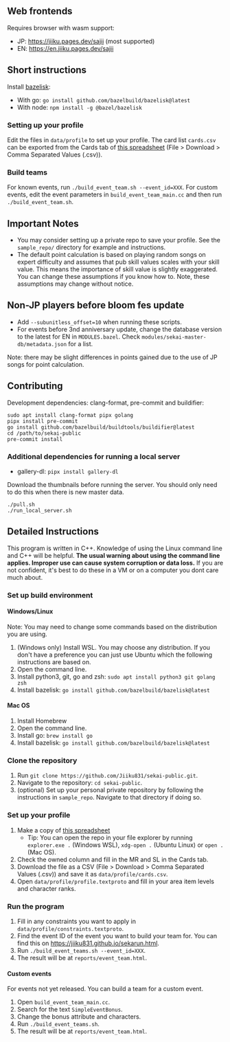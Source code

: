 ## Web frontends

Requires browser with wasm support:

* JP: https://jiiku.pages.dev/sajii (most supported)
* EN: https://en.jiiku.pages.dev/sajii

## Short instructions

Install [bazelisk](https://github.com/bazelbuild/bazelisk):

*  With go: `go install github.com/bazelbuild/bazelisk@latest`
*  With node: `npm install -g @bazel/bazelisk`

### Setting up your profile

Edit the files in `data/profile` to set up your profile. The card
list `cards.csv` can be exported from the Cards tab of [this
spreadsheet](https://docs.google.com/spreadsheets/d/1_pHFBUTILVJbBFymBY08pVbrLu6VmYfPDuQifQKD0dA/edit#gid=1249058281)
(File > Download > Comma Separated Values (.csv)).

### Build teams

For known events, run `./build_event_team.sh --event_id=XXX`. For custom
events, edit the event parameters in `build_event_team_main.cc` and then run
`./build_event_team.sh`.

## Important Notes

*  You may consider setting up a private repo to save your profile. See the
   `sample_repo/` directory for example and instructions.
*  The default point calculation is based on playing random songs on expert
   difficulty and assumes that pub skill values scales with your skill value.
   This means the importance of skill value is slightly exaggerated. You can
   change these assumptions if you know how to. Note, these assumptions may
   change without notice.

## Non-JP players before bloom fes update

*  Add `--subunitless_offset=10` when running these scripts.
*  For events before 3nd anniversary update, change the database version to the
   latest for EN in `MODULES.bazel`. Check
   `modules/sekai-master-db/metadata.json` for a list.

Note: there may be slight differences in points gained due to the use of JP
songs for point calculation.

## Contributing

Development dependencies: clang-format, pre-commit and buildifier:

```
sudo apt install clang-format pipx golang
pipx install pre-commit
go install github.com/bazelbuild/buildtools/buildifier@latest
cd /path/to/sekai-public
pre-commit install
```

### Additional dependencies for running a local server

* gallery-dl: `pipx install gallery-dl`

Download the thumbnails before running the server. You should only need to do
this when there is new master data.

```
./pull.sh
./run_local_server.sh
```

## Detailed Instructions

This program is written in C++. Knowledge of using the Linux command line and
C++ will be helpful. **The usual warning about using the command line applies.
Improper use can cause system corruption or data loss.** If you are not
confident, it's best to do these in a VM or on a computer you dont care much
about.

### Set up build environment

#### Windows/Linux

Note: You may need to change some commands based on the distribution you are using.

1.  (Windows only) Install WSL. You may choose any distribution. If you don't
    have a preference you can just use Ubuntu which the following instructions
    are based on.
2.  Open the command line.
3.  Install python3, git, go and zsh: `sudo apt install python3 git golang zsh`
4.  Install bazelisk: `go install github.com/bazelbuild/bazelisk@latest`

#### Mac OS

1.  Install Homebrew
2.  Open the command line.
3.  Install go: `brew install go`
4.  Install bazelisk: `go install github.com/bazelbuild/bazelisk@latest`

### Clone the repository

1.  Run `git clone https://github.com/Jiiku831/sekai-public.git`.
2.  Navigate to the repository: `cd sekai-public`.
3.  (optional) Set up your personal private repository by following the
    instructions in `sample_repo`. Navigate to that directory if doing so.

### Set up your profile

1.  Make a copy of [this spreadsheet](https://docs.google.com/spreadsheets/d/1_pHFBUTILVJbBFymBY08pVbrLu6VmYfPDuQifQKD0dA/edit#gid=1249058281)
    *  Tip: You can open the repo in your file explorer by running
       `explorer.exe .` (Windows WSL), `xdg-open .` (Ubuntu Linux) or `open .`
       (Mac OS).
2.  Check the owned column and fill in the MR and SL in the Cards tab.
3.  Download the file as a CSV (File > Download > Comma Separated Values (.csv))
    and save it as `data/profile/cards.csv`.
4.  Open `data/profile/profile.textproto` and fill in your area item levels and
    character ranks.

### Run the program

1.  Fill in any constraints you want to apply in `data/profile/constraints.textproto`.
2.  Find the event ID of the event you want to build your team for. You can
    find this on https://jiiku831.github.io/sekarun.html.
3.  Run `./build_event_teams.sh --event_id=XXX`.
4.  The result will be at `reports/event_team.html`.

#### Custom events

For events not yet released. You can build a team for a custom event.

1.  Open `build_event_team_main.cc`.
2.  Search for the text `SimpleEventBonus`.
3.  Change the bonus attribute and characters.
4.  Run `./build_event_teams.sh`.
5.  The result will be at `reports/event_team.html`.
